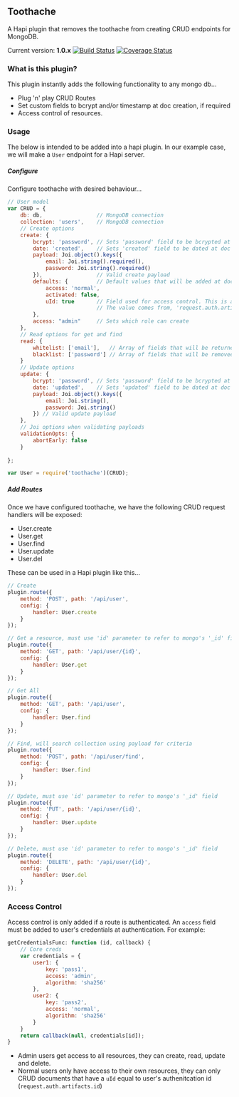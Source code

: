 Toothache
---------

A Hapi plugin that removes the toothache from creating CRUD endpoints for MongoDB.

Current version: **1.0.x** [![Build Status](https://travis-ci.org/smaxwellstewart/toothache.svg?branch=master)](https://travis-ci.org/smaxwellstewart/toothache) [![Coverage Status](https://coveralls.io/repos/smaxwellstewart/toothache/badge.png)](https://coveralls.io/r/smaxwellstewart/toothache)

### What is this plugin?

This plugin instantly adds the following functionality to any mongo db...

* Plug 'n' play CRUD Routes
* Set custom fields to bcrypt and/or timestamp at doc creation, if required
* Access control of resources.

### Usage

The below is intended to be added into a hapi plugin. In our example case, we will make a `User` endpoint for a Hapi server.

##### Configure

Configure toothache with desired behaviour... 

```js
// User model
var CRUD = {
    db: db,                 // MongoDB connection
    collection: 'users',    // MongoDB connection
    // Create options
    create: {
        bcrypt: 'password', // Sets 'password' field to be bcrypted at doc creation
        date: 'created',    // Sets 'created' field to be dated at doc creation
        payload: Joi.object().keys({ 
            email: Joi.string().required(),
            password: Joi.string().required()
        }),                 // Valid create payload 
        defaults: {         // Default values that will be added at doc creation
            access: 'normal',
            activated: false,
            uId: true       // Field used for access control. This is a special field that when set to true will default to user's id 
                            // The value comes from, 'request.auth.artifacts.id' ie the id the user authenticates with
        },
        access: "admin"     // Sets which role can create 
    },
    // Read options for get and find
    read: {
        whitelist: ['email'],   // Array of fields that will be returned, all other fields will be excluded 
        blacklist: ['password'] // Array of fields that will be removed, all other fields will be included
    }
    // Update options
    update: {
        bcrypt: 'password', // Sets 'password' field to be bcrypted at doc update
        date: 'updated',    // Sets 'updated' field to be dated at doc update
        payload: Joi.object().keys({
            email: Joi.string(),
            password: Joi.string()
        }) // Valid update payload 
    },
    // Joi options when validating payloads    
    validationOpts: {
        abortEarly: false
    }
    
};

var User = require('toothache')(CRUD);
```

##### Add Routes

Once we have configured toothache, we have the following CRUD request handlers will be exposed:

* User.create
* User.get
* User.find
* User.update
* User.del

These can be used in a Hapi plugin like this...

```js
// Create
plugin.route({
    method: 'POST', path: '/api/user',
    config: {
        handler: User.create
    }
});

// Get a resource, must use 'id' parameter to refer to mongo's '_id' field
plugin.route({
    method: 'GET', path: '/api/user/{id}',
    config: {
        handler: User.get
    }
});

// Get All
plugin.route({
    method: 'GET', path: '/api/user',
    config: {
        handler: User.find
    }
});

// Find, will search collection using payload for criteria
plugin.route({
    method: 'POST', path: '/api/user/find',
    config: {
        handler: User.find
    }
});

// Update, must use 'id' parameter to refer to mongo's '_id' field
plugin.route({
    method: 'PUT', path: '/api/user/{id}',
    config: {
        handler: User.update
    }
});

// Delete, must use 'id' parameter to refer to mongo's '_id' field
plugin.route({
    method: 'DELETE', path: '/api/user/{id}',
    config: {
        handler: User.del
    }
});
```

### Access Control

Access control is only added if a route is authenticated. An `access` field must be added to user's credentials at authentication. For example:

```js
getCredentialsFunc: function (id, callback) {
    // Core creds
    var credentials = {
        user1: {
            key: 'pass1',
            access: 'admin',
            algorithm: 'sha256'
        },
        user2: {
            key: 'pass2',
            access: 'normal',
            algorithm: 'sha256'
        }
    }
    return callback(null, credentials[id]);
}
```

 - Admin users get access to all resources, they can create, read, update and delete.
 - Normal users only have access to their own resources, they can only CRUD documents that have a `uId` equal to user's authenitcation id (`request.auth.artifacts.id`)

